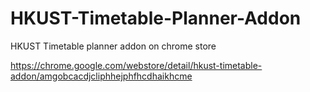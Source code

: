 # HKUST-Timetable-Planner-Addon
HKUST Timetable planner addon on chrome store

https://chrome.google.com/webstore/detail/hkust-timetable-addon/amgobcacdjcliphhejphfhcdhaikhcme